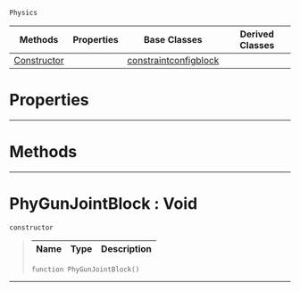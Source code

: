  `Physics`

|Methods|Properties|Base Classes|Derived Classes|
|---|---|---|---|
|[ Constructor](https://plasmaengine.github.io/PlasmaDocs/Plasma1/C++/code_reference/class_reference/phygunjointblock.md#phygunjointblock-void)| |[constraintconfigblock](https://plasmaengine.github.io/PlasmaDocs/Plasma1/C++/code_reference/class_reference/constraintconfigblock.md)| |


 #  Properties


---  
 #  Methods


---  
 #  PhyGunJointBlock : Void

 `constructor`

> 
> |Name|Type|Description|
> |---|---|---|
> ``` lang=cpp, name=Lightning
> function PhyGunJointBlock()
> ``` 


---  
 

 